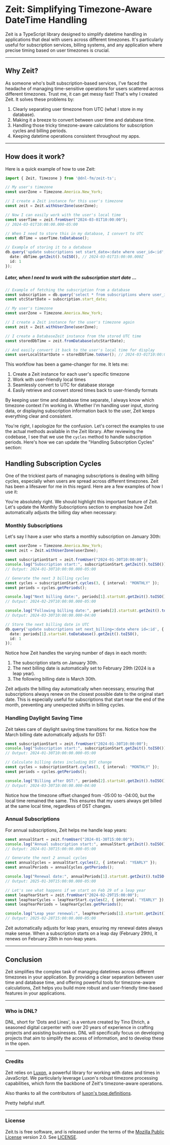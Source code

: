 # Zeit: Simplifying Timezone-Aware DateTime Handling

Zeit is a TypeScript library designed to simplify datetime handling in applications that deal with users across different timezones. It's particularly useful for subscription services, billing systems, and any application where precise timing based on user timezones is crucial.

---

## Why Zeit?

As someone who's built subscription-based services, I've faced the headache of managing time-sensitive operations for users scattered across different timezones. Trust me, it can get messy fast! That's why I created Zeit. It solves these problems by:

1. Clearly separating user timezone from UTC (what I store in my database).
2. Making it a breeze to convert between user time and database time.
3. Handling those tricky timezone-aware calculations for subscription cycles and billing periods.
4. Keeping datetime operations consistent throughout my apps.

---

## How does it work?

Here is a quick example of how to use Zeit:

```typescript
import { Zeit, Timezone } from '@dnl-fm/zeit-ts';

// My user's timezone
const userZone = Timezone.America.New_York;

// I create a Zeit instance for this user's timezone
const zeit = Zeit.withUserZone(userZone);

// Now I can easily work with the user's local time
const userTime = zeit.fromUser("2024-03-01T10:00:00");
// 2024-03-01T10:00:00.000-05:00

// When I need to store this in my database, I convert to UTC
const dbTime = userTime.toDatabase();

// Example of storing it to a database
db.query('update subscriptions set start_date=:date where user_id=:id', {
  date: dbTime.getZeit().toISO(), // 2024-03-01T15:00:00.000Z
  id: 1
});
```

##### Later, when I need to work with the subscription start date ...

```typescript
// Example of fetching the subscription from a database
const subscription = db.query('select * from subscriptions where user_id=:id', {id: 1});
const utcStartDate = subscription.start_date;

// My user's timezone
const userZone = Timezone.America.New_York;

// I create a Zeit instance for the user's timezone again
const zeit = Zeit.withUserZone(userZone);

// I create a DatabaseZeit instance from the stored UTC time
const storedDbTime = zeit.fromDatabase(utcStartDate);

// And easily convert it back to the user's local time for display
const userLocalStartDate = storedDbTime.toUser(); // 2024-03-01T10:00:00.000-05:00
```

This workflow has been a game-changer for me. It lets me:
1. Create a Zeit instance for each user's specific timezone
2. Work with user-friendly local times
3. Seamlessly convert to UTC for database storage
4. Easily retrieve and convert stored times back to user-friendly formats

By keeping user time and database time separate, I always know which timezone context I'm working in. Whether I'm handling user input, storing data, or displaying subscription information back to the user, Zeit keeps everything clear and consistent.

You're right, I apologize for the confusion. Let's correct the examples to use the actual methods available in the Zeit library. After reviewing the codebase, I see that we use the `cycles` method to handle subscription periods. Here's how we can update the "Handling Subscription Cycles" section:

## Handling Subscription Cycles

One of the trickiest parts of managing subscriptions is dealing with billing cycles, especially when users are spread across different timezones. Zeit has been a lifesaver for me in this regard. Here are a few examples of how I use it:

You're absolutely right. We should highlight this important feature of Zeit. Let's update the Monthly Subscriptions section to emphasize how Zeit automatically adjusts the billing day when necessary:

### Monthly Subscriptions

Let's say I have a user who starts a monthly subscription on January 30th:

```typescript
const userZone = Timezone.America.New_York;
const zeit = Zeit.withUserZone(userZone);

const subscriptionStart = zeit.fromUser("2024-01-30T10:00:00");
console.log("Subscription start:", subscriptionStart.getZeit().toISO());
// Output: 2024-01-30T10:00:00.000-05:00

// Generate the next 3 billing cycles
const cycles = subscriptionStart.cycles(3, { interval: "MONTHLY" });
const periods = cycles.getPeriods();

console.log("Next billing date:", periods[1].startsAt.getZeit().toISO());
// Output: 2024-02-29T10:00:00.000-05:00

console.log("Following billing date:", periods[2].startsAt.getZeit().toISO());
// Output: 2024-03-30T10:00:00.000-04:00

// Store the next billing date in UTC
db.query('update subscriptions set next_billing=:date where id=:id', {
  date: periods[1].startsAt.toDatabase().getZeit().toISO(),
  id: 1
});
```

Notice how Zeit handles the varying number of days in each month:

1. The subscription starts on January 30th.
2. The next billing date is automatically set to February 29th (2024 is a leap year).
3. The following billing date is March 30th.

Zeit adjusts the billing day automatically when necessary, ensuring that subscriptions always renew on the closest possible date to the original start date. This is especially useful for subscriptions that start near the end of the month, preventing any unexpected shifts in billing cycles.

### Handling Daylight Saving Time

Zeit takes care of daylight saving time transitions for me. Notice how the March billing date automatically adjusts for DST:

```typescript
const subscriptionStart = zeit.fromUser("2024-01-30T10:00:00");
console.log("Subscription start:", subscriptionStart.getZeit().toISO());
// Output: 2024-01-30T10:00:00.000-05:00

// Calculate billing dates including DST change
const cycles = subscriptionStart.cycles(3, { interval: "MONTHLY" });
const periods = cycles.getPeriods();

console.log("Billing after DST:", periods[2].startsAt.getZeit().toISO());
// Output: 2024-03-30T10:00:00.000-04:00
```

Notice how the timezone offset changed from -05:00 to -04:00, but the local time remained the same. This ensures that my users always get billed at the same local time, regardless of DST changes.

### Annual Subscriptions

For annual subscriptions, Zeit helps me handle leap years:

```typescript
const annualStart = zeit.fromUser("2024-01-30T15:00:00");
console.log("Annual subscription start:", annualStart.getZeit().toISO());
// Output: 2024-01-30T15:00:00.000-05:00

// Generate the next 2 annual cycles
const annualCycles = annualStart.cycles(2, { interval: "YEARLY" });
const annualPeriods = annualCycles.getPeriods();

console.log("Renewal date:", annualPeriods[1].startsAt.getZeit().toISO());
// Output: 2025-01-30T15:00:00.000-05:00

// Let's see what happens if we start on Feb 29 of a leap year
const leapYearStart = zeit.fromUser("2024-02-29T15:00:00");
const leapYearCycles = leapYearStart.cycles(2, { interval: "YEARLY" });
const leapYearPeriods = leapYearCycles.getPeriods();

console.log("Leap year renewal:", leapYearPeriods[1].startsAt.getZeit().toISO());
// Output: 2025-02-28T15:00:00.000-05:00
```

Zeit automatically adjusts for leap years, ensuring my renewal dates always make sense. When a subscription starts on a leap day (February 29th), it renews on February 28th in non-leap years.

---

## Conclusion

Zeit simplifies the complex task of managing datetimes across different timezones in your application. By providing a clear separation between user time and database time, and offering powerful tools for timezone-aware calculations, Zeit helps you build more robust and user-friendly time-based features in your applications.

---

### Who is DNL?

DNL, short for 'Dots and Lines', is a venture created by Tino Ehrich, a seasoned digital carpenter with over 20 years of experience in crafting projects and assisting businesses. DNL will specifically focus on developing projects that aim to simplify the access of information, and to develop these in the open.

---

### Credits

Zeit relies on [Luxon](https://moment.github.io/luxon/), a powerful library for working with dates and times in JavaScript. We particularly leverage Luxon's robust timezone processing capabilities, which form the backbone of Zeit's timezone-aware operations.

Also thanks to all the contributors of [luxon's type definitions](https://github.com/DefinitelyTyped/DefinitelyTyped/tree/master/types/luxon).

Pretty helpful stuff.

---

### License

Zeit.ts is free software, and is released under the terms of the [Mozilla Public License](https://www.mozilla.org/en-US/MPL/) version 2.0. See [LICENSE](LICENSE).

